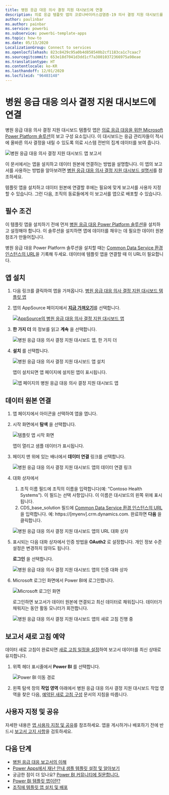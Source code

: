 ```yaml
---
title: 병원 응급 대응 의사 결정 지원 대시보드에 연결
description: 의료 응급 템플릿 앱의 코로나바이러스감염증-19 의사 결정 지원 대시보드를 가져와서 설치하고 데이터에 연결하는 방법
author: paulinbar
ms.author: painbar
ms.service: powerbi
ms.subservice: powerbi-template-apps
ms.topic: how-to
ms.date: 05/13/2020
LocalizationGroup: Connect to services
ms.openlocfilehash: 823c8429c95a0b4d858540b2cf1183ca1c7caac7
ms.sourcegitcommit: 653e18d7041d3dd1cf7a38010372366975a98eae
ms.translationtype: HT
ms.contentlocale: ko-KR
ms.lasthandoff: 12/01/2020
ms.locfileid: "96403148"
---
```

# <a name="connect-to-the-hospital-emergency-response-decision-support-dashboard"></a>병원 응급 대응 의사 결정 지원 대시보드에 연결
병원 응급 대응 의사 결정 지원 대시보드 템플릿 앱은 [의료 응급 대응을 위한 Microsoft Power Platform 솔루션](https://powerapps.microsoft.com/blog/emergency-response-solution-a-microsoft-power-platform-solution-for-healthcare-emergency-response/)의 보고 구성 요소입니다. 이 대시보드는 응급 관리자들이 적시에 올바른 의사 결정을 내릴 수 있도록 의료 시스템 전반의 집계 데이터를 보여 줍니다.

![병원 응급 대응 의사 결정 지원 대시보드 앱 보고서](media/service-connect-to-health-emergency-response/service-health-emergency-response-app-report.png)

이 문서에서는 앱을 설치하고 데이터 원본에 연결하는 방법을 설명합니다. 이 앱의 보고서를 사용하는 방법을 알아보려면 [병원 응급 대응 의사 결정 지원 대시보드 설명서](/powerapps/sample-apps/emergency-response/deploy-configure#view-the-power-bi-dashboard)를 참조하세요.

템플릿 앱을 설치하고 데이터 원본에 연결할 후에는 필요에 맞게 보고서를 사용자 지정할 수 있습니다. 그런 다음, 조직의 동료들에게 이 보고서를 앱으로 배포할 수 있습니다.

## <a name="prerequisites"></a>필수 조건

이 템플릿 앱을 설치하기 전에 먼저 [병원 응급 대응 Power Platform 솔루션](/powerapps/sample-apps/emergency-response/deploy-configure)을 설치하고 설정해야 합니다. 이 솔루션을 설치하면 앱에 데이터를 채우는 데 필요한 데이터 원본 참조가 만들어집니다.

병원 응급 대응 Power Platform 솔루션을 설치할 때는 [Common Data Service 환경 인스턴스의 URL](/powerapps/sample-apps/emergency-response/deploy-configure#publish-the-power-bi-dashboard)을 기록해 두세요. 데이터에 템플릿 앱을 연결할 때 이 URL이 필요합니다.

## <a name="install-the-app"></a>앱 설치

1. 다음 링크를 클릭하여 앱을 가져옵니다. [병원 응급 대응 의사 결정 지원 대시보드 템플릿 앱](https://aka.ms/AppSource_Hospital_offer)

1. 앱의 AppSource 페이지에서 [**지금 가져오기**](https://aka.ms/AppSource_Hospital_offer)를 선택합니다.

    [![AppSource의 병원 응급 대응 의사 결정 지원 대시보드 앱](media/service-connect-to-health-emergency-response/service-health-emergency-response-app-appsource-get-it-now.png)](https://aka.ms/AppSource_Hospital_offer)

1. **한 가지 더** 의 정보를 읽고 **계속** 을 선택합니다.

    ![병원 응급 대응 의사 결정 지원 대시보드 앱, 한 가지 더](media/service-connect-to-health-emergency-response/service-health-emergency-response-1-more-thing.png)

1. **설치** 를 선택합니다. 

    ![병원 응급 대응 의사 결정 지원 대시보드 앱 설치](media/service-connect-to-health-emergency-response/service-health-emergency-response-select-install.png)

    앱이 설치되면 앱 페이지에 설치된 앱이 표시됩니다.

   ![앱 페이지의 병원 응급 대응 의사 결정 지원 대시보드 앱](media/service-connect-to-health-emergency-response/service-health-emergency-response-app-apps-page-icon.png)

## <a name="connect-to-data-sources"></a>데이터 원본 연결 

1. 앱 페이지에서 아이콘을 선택하여 앱을 엽니다.

1. 시작 화면에서 **탐색** 을 선택합니다.

   ![템플릿 앱 시작 화면](media/service-connect-to-health-emergency-response/service-health-emergency-response-app-splash-screen.png)

   앱이 열리고 샘플 데이터가 표시됩니다.

1. 페이지 맨 위에 있는 배너에서 **데이터 연결** 링크를 선택합니다.

   ![병원 응급 대응 의사 결정 지원 대시보드 앱의 데이터 연결 링크](media/service-connect-to-health-emergency-response/service-health-emergency-response-app-connect-data.png)

1. 대화 상자에서
   1. 조직 이름 필드에 조직의 이름을 입력합니다(예: “Contoso Health Systems”). 이 필드는 선택 사항입니다. 이 이름은 대시보드의 왼쪽 위에 표시됩니다.
   1. CDS_base_solution 필드에 [Common Data Service 환경 인스턴스의 URL](/powerapps/sample-apps/emergency-response/deploy-configure#publish-the-power-bi-dashboard)을 입력합니다. 예: https://[myenv].crm.dynamics.com. 완료하면 **다음** 을 클릭합니다.

   ![병원 응급 대응 의사 결정 지원 대시보드 앱의 URL 대화 상자](media/service-connect-to-health-emergency-response/service-health-emergency-response-app-url-dialog.png)

1. 표시되는 다음 대화 상자에서 인증 방법을 **OAuth2** 로 설정합니다. 개인 정보 수준 설정은 변경하지 않아도 됩니다.

   **로그인** 을 선택합니다.

   ![병원 응급 대응 의사 결정 지원 대시보드 앱의 인증 대화 상자](media/service-connect-to-health-emergency-response/service-health-emergency-response-app-authentication-dialog.png)

1. Microsoft 로그인 화면에서 Power BI에 로그인합니다.

   ![Microsoft 로그인 화면](media/service-connect-to-health-emergency-response/service-health-emergency-response-app-microsoft-login.png)

   로그인하면 보고서가 데이터 원본에 연결되고 최신 데이터로 채워집니다. 데이터가 채워지는 동안 활동 모니터가 회전합니다.

   ![병원 응급 대응 의사 결정 지원 대시보드 앱의 새로 고침 진행 중](media/service-connect-to-health-emergency-response/service-health-emergency-response-app-refresh-monitor.png)

## <a name="schedule-report-refresh"></a>보고서 새로 고침 예약

데이터 새로 고침이 완료되면 [새로 고침 일정을 설정](../connect-data/refresh-scheduled-refresh.md)하여 보고서 데이터를 최신 상태로 유지합니다.

1. 위쪽 헤더 표시줄에서 **Power BI** 를 선택합니다.

   ![Power BI 이동 경로](media/service-connect-to-health-emergency-response/service-health-emergency-response-app-powerbi-breadcrumb.png)

1. 왼쪽 탐색 창의 **작업 영역** 아래에서 병원 응급 대응 의사 결정 지원 대시보드 작업 영역을 찾은 다음, [예약된 새로 고침 구성](../connect-data/refresh-scheduled-refresh.md) 문서의 지침을 따릅니다.

## <a name="customize-and-share"></a>사용자 지정 및 공유

자세한 내용은 [앱 사용자 지정 및 공유](../connect-data/service-template-apps-install-distribute.md#customize-and-share-the-app)를 참조하세요. 앱을 게시하거나 배포하기 전에 반드시 [보고서 고지 사항](../create-reports/sample-covid-19-us.md#disclaimers)을 검토하세요.

## <a name="next-steps"></a>다음 단계
* [병원 응급 대응 보고서의 이해](/powerapps/sample-apps/emergency-response/deploy-configure#view-the-power-bi-dashboard)
* [Power Apps에서 재난 안내 샘플 템플릿 설정 및 알아보기](/powerapps/maker/canvas-apps/sample-crisis-communication-app)
* 궁금한 점이 더 있나요? [Power BI 커뮤니티에 질문합니다.](https://community.powerbi.com/)
* [Power BI 템플릿 앱이란?](../connect-data/service-template-apps-overview.md)
* [조직에 템플릿 앱 설치 및 배포](../connect-data/service-template-apps-install-distribute.md)